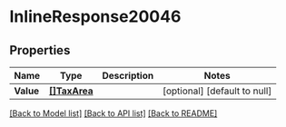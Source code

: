 # InlineResponse20046

## Properties
Name | Type | Description | Notes
------------ | ------------- | ------------- | -------------
**Value** | [**[]TaxArea**](taxArea.md) |  | [optional] [default to null]

[[Back to Model list]](../README.md#documentation-for-models) [[Back to API list]](../README.md#documentation-for-api-endpoints) [[Back to README]](../README.md)

